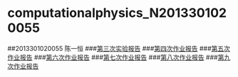 # computationalphysics_N2013301020055
##2013301020055 陈一恒
###[第三次实验报告](https://www.zybuluo.com/zilong/note/394208)
###[第四次作业报告](https://www.zybuluo.com/zilongstien/note/321856)
###[第五次作业报告](https://www.zybuluo.com/zilong/note/394208)
###[第六次作业报告](https://www.zybuluo.com/zilong/note/394208)
###[第七次作业报告](https://www.zybuluo.com/zilong/note/394208)
###[第八次作业报告](https://www.zybuluo.com/zilong/note/394208)
###[第九次作业报告](https://www.zybuluo.com/zilong/note/394208)
